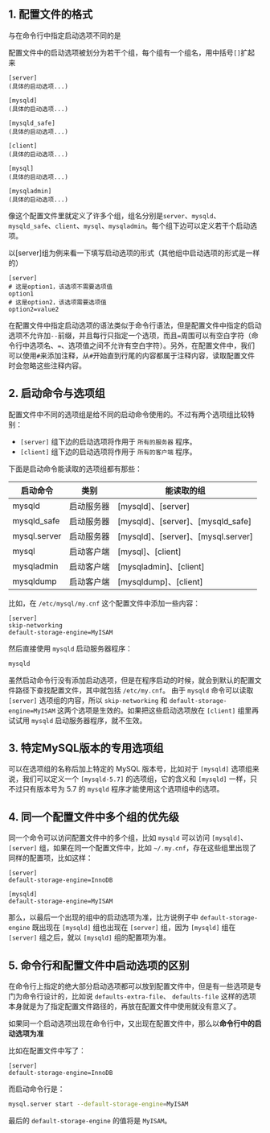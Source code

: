## 1. 配置文件的格式

与在命令行中指定启动选项不同的是

配置文件中的启动选项被划分为若干个组，每个组有一个组名，用中括号`[]`扩起来

```properties
[server]
(具体的启动选项...)

[mysqld]
(具体的启动选项...)

[mysqld_safe]
(具体的启动选项...)

[client]
(具体的启动选项...)

[mysql]
(具体的启动选项...)

[mysqladmin]
(具体的启动选项...)
```

像这个配置文件里就定义了许多个组，组名分别是`server`、`mysqld`、`mysqld_safe`、`client`、`mysql`、`mysqladmin`。每个组下边可以定义若干个启动选项。

以[server]组为例来看一下填写启动选项的形式（其他组中启动选项的形式是一样的）

```properties
[server]
# 这是option1，该选项不需要选项值
option1
# 这是option2，该选项需要选项值
option2=value2
```

在配置文件中指定启动选项的语法类似于命令行语法，但是配置文件中指定的启动选项不允许加`--`前缀，并且每行只指定一个选项，而且`=`周围可以有空白字符（命令行中选项名、`=`、选项值之间不允许有空白字符）。另外，在配置文件中，我们可以使用`#`来添加注释，从`#`开始直到行尾的内容都属于注释内容，读取配置文件时会忽略这些注释内容。

## 2. 启动命令与选项组

配置文件中不同的选项组是给不同的启动命令使用的。不过有两个选项组比较特别：

- `[server]` 组下边的启动选项将作用于 `所有的服务器` 程序。
- `[client]` 组下边的启动选项将作用于 `所有的客户端` 程序。

下面是启动命令能读取的选项组都有那些：

| 启动命令     | 类别       | 能读取的组                         |
| ------------ | ---------- | ---------------------------------- |
| mysqld       | 启动服务器 | [mysqld]、[server]                 |
| mysqld_safe  | 启动服务器 | [mysqld]、[server]、[mysqld_safe]  |
| mysql.server | 启动服务器 | [mysqld]、[server]、[mysql.server] |
| mysql        | 启动客户端 | [mysql]、[client]                  |
| mysqladmin   | 启动客户端 | [mysqladmin]、[client]             |
| mysqldump    | 启动客户端 | [mysqldump]、[client]              |

比如，在 `/etc/mysql/my.cnf` 这个配置文件中添加一些内容：

```properties
[server]
skip-networking
default-storage-engine=MyISAM
```

然后直接使用 `mysqld` 启动服务器程序：

```bash
mysqld
```

虽然启动命令行没有添加启动选项，但是在程序启动的时候，就会到默认的配置文件路径下查找配置文件，其中就包括 `/etc/my.cnf`。 由于 `mysqld` 命令可以读取 `[server]` 选项组的内容，所以 `skip-networking` 和 `default-storage-engine=MyISAM` 这两个选项是生效的。如果把这些启动选项放在 `[client]` 组里再试试用 `mysqld` 启动服务器程序，就不生效。

## 3. 特定MySQL版本的专用选项组

可以在选项组的名称后加上特定的 MySQL 版本号，比如对于 `[mysqld]` 选项组来说，我们可以定义一个 `[mysqld-5.7]` 的选项组，它的含义和 `[mysqld]` 一样，只不过只有版本号为 5.7 的 `mysqld` 程序才能使用这个选项组中的选项。

## 4. 同一个配置文件中多个组的优先级

同一个命令可以访问配置文件中的多个组，比如 `mysqld` 可以访问 `[mysqld]`、 `[server]` 组，如果在同一个配置文件中，比如 `~/.my.cnf`，存在这些组里出现了同样的配置项，比如这样：

```properties
[server]
default-storage-engine=InnoDB

[mysqld]
default-storage-engine=MyISAM
```

那么，以最后一个出现的组中的启动选项为准，比方说例子中 `default-storage-engine` 既出现在 `[mysqld]` 组也出现在 `[server]` 组，因为 `[mysqld]` 组在 `[server]` 组之后，就以 `[mysqld]` 组的配置项为准。

## 5. 命令行和配置文件中启动选项的区别

在命令行上指定的绝大部分启动选项都可以放到配置文件中，但是有一些选项是专门为命令行设计的，比如说 `defaults-extra-file`、 `defaults-file` 这样的选项本身就是为了指定配置文件路径的，再放在配置文件中使用就没有意义了。

如果同一个启动选项出现在命令行中，又出现在配置文件中，那么以**命令行中的启动选项为准**

比如在配置文件中写了：

```properties
[server]
default-storage-engine=InnoDB
```

而启动命令行是：

```bash
mysql.server start --default-storage-engine=MyISAM
```

最后的 `default-storage-engine` 的值将是 `MyISAM`。
